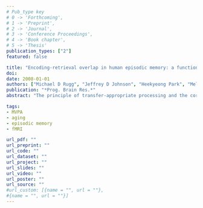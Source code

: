 ```yaml
---
# Pub_type key
# 0 -> 'Forthcoming',
# 1 -> 'Preprint',
# 2 -> 'Journal',
# 3 -> 'Conference Proceedings',
# 4 -> 'Book chapter',
# 5 -> 'Thesis'
publication_types: ["2"]
featured: false

title: "Encoding-retrieval overlap in human episodic memory: a functional neuroimaging perspective"
doi: 
date: 2008-01-01
authors: ["Michael D Rugg", "Jeffrey D Johnson", "Heekyeong Park", "Melina R Uncapher"]
publication: "*Prog. Brain Res.*"
abstract: "The principle of transfer-appropriate processing and the cortical reinstatement hypothesis are two influential theoretical frameworks, articulated at the psychological and neurobiological levels of explanation, respectively, that each propose that the processes supporting the encoding and retrieval of episodic information are strongly interdependent. Here, we integrate these two frameworks into a single model that generates predictions that can be tested using functional neuroimaging methods in healthy humans, and then go on to describe findings that are in accord with these predictions. Consistent with the transfer-appropriate processing and cortical reinstatement frameworks, the neural correlates of successful encoding vary according to how retrieval is cued, and the neural correlates of retrieval are modulated by how items are encoded. Thus, encoding and retrieval should not be viewed as separate stages of memory that can be investigated in isolation from one another."

tags: 
- MVPA
- aging
- episodic memory
- fMRI

url_pdf: ""
url_preprint: ""
url_code: ""
url_dataset: ""
url_project: ""
url_slides: ""
url_video: ""
url_poster: ""
url_source: ""
#url_custom: [{name = "", url = ""},
#{name = "", url = ""}]
---
```


